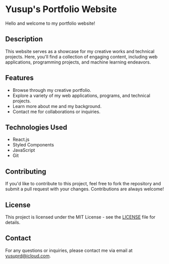 # Yusup's Portfolio Website

Hello and welcome to my portfolio website!

## Description

This website serves as a showcase for my creative works and technical projects. Here, you'll find a collection of engaging content, including web applications, programming projects, and machine learning endeavors.

## Features

- Browse through my creative portfolio.
- Explore a variety of my web applications, programs, and technical projects.
- Learn more about me and my background.
- Contact me for collaborations or inquiries.

## Technologies Used

- React.js
- Styled Components
- JavaScript
- Git

## Contributing

If you'd like to contribute to this project, feel free to fork the repository and submit a pull request with your changes. Contributions are always welcome!

## License

This project is licensed under the MIT License - see the [LICENSE](LICENSE) file for details.

## Contact

For any questions or inquiries, please contact me via email at [yusuprd@icloud.com](mailto:yusuprd@icloud.com).

